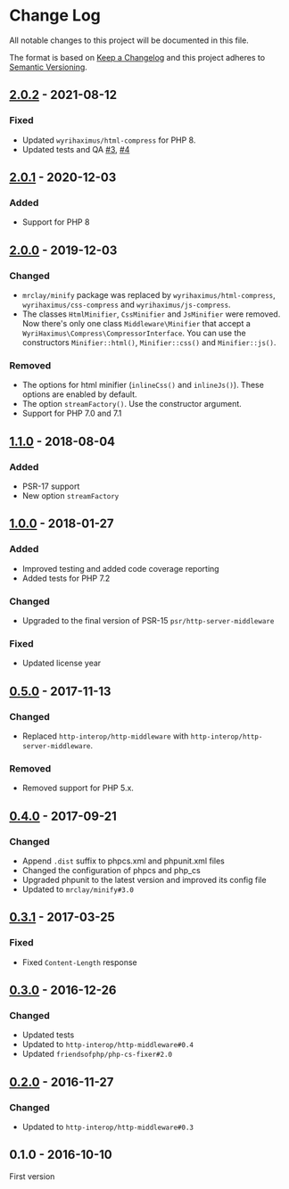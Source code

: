 # Change Log

All notable changes to this project will be documented in this file.

The format is based on [Keep a Changelog](http://keepachangelog.com/)
and this project adheres to [Semantic Versioning](http://semver.org/).

## [2.0.2] - 2021-08-12
### Fixed
- Updated `wyrihaximus/html-compress` for PHP 8.
- Updated tests and QA [#3], [#4]

## [2.0.1] - 2020-12-03
### Added
- Support for PHP 8

## [2.0.0] - 2019-12-03
### Changed
- `mrclay/minify` package was replaced by `wyrihaximus/html-compress`, `wyrihaximus/css-compress` and `wyrihaximus/js-compress`.
- The classes `HtmlMinifier`, `CssMinifier` and `JsMinifier` were removed. Now there's only one class `Middleware\Minifier` that accept a `WyriHaximus\Compress\CompressorInterface`. You can use the constructors `Minifier::html()`,  `Minifier::css()` and  `Minifier::js()`.

### Removed
- The options for html minifier (`inlineCss()` and `inlineJs()`). These options are enabled by default.
- The option `streamFactory()`. Use the constructor argument.
- Support for PHP 7.0 and 7.1

## [1.1.0] - 2018-08-04
### Added
- PSR-17 support
- New option `streamFactory`

## [1.0.0] - 2018-01-27
### Added
- Improved testing and added code coverage reporting
- Added tests for PHP 7.2

### Changed
- Upgraded to the final version of PSR-15 `psr/http-server-middleware`

### Fixed
- Updated license year

## [0.5.0] - 2017-11-13
### Changed
- Replaced `http-interop/http-middleware` with  `http-interop/http-server-middleware`.

### Removed
- Removed support for PHP 5.x.

## [0.4.0] - 2017-09-21
### Changed
- Append `.dist` suffix to phpcs.xml and phpunit.xml files
- Changed the configuration of phpcs and php_cs
- Upgraded phpunit to the latest version and improved its config file
- Updated to `mrclay/minify#3.0`

## [0.3.1] - 2017-03-25
### Fixed
- Fixed `Content-Length` response

## [0.3.0] - 2016-12-26
### Changed
- Updated tests
- Updated to `http-interop/http-middleware#0.4`
- Updated `friendsofphp/php-cs-fixer#2.0`

## [0.2.0] - 2016-11-27
### Changed
- Updated to `http-interop/http-middleware#0.3`

## 0.1.0 - 2016-10-10
First version

[#3]: https://github.com/middlewares/minifier/issues/3
[#4]: https://github.com/middlewares/minifier/issues/4

[2.0.2]: https://github.com/middlewares/minifier/compare/v2.0.1...v2.0.2
[2.0.1]: https://github.com/middlewares/minifier/compare/v2.0.0...v2.0.1
[2.0.0]: https://github.com/middlewares/minifier/compare/v1.1.0...v2.0.0
[1.1.0]: https://github.com/middlewares/minifier/compare/v1.0.0...v1.1.0
[1.0.0]: https://github.com/middlewares/minifier/compare/v0.5.0...v1.0.0
[0.5.0]: https://github.com/middlewares/minifier/compare/v0.4.0...v0.5.0
[0.4.0]: https://github.com/middlewares/minifier/compare/v0.3.1...v0.4.0
[0.3.1]: https://github.com/middlewares/minifier/compare/v0.3.0...v0.3.1
[0.3.0]: https://github.com/middlewares/minifier/compare/v0.2.0...v0.3.0
[0.2.0]: https://github.com/middlewares/minifier/compare/v0.1.0...v0.2.0
